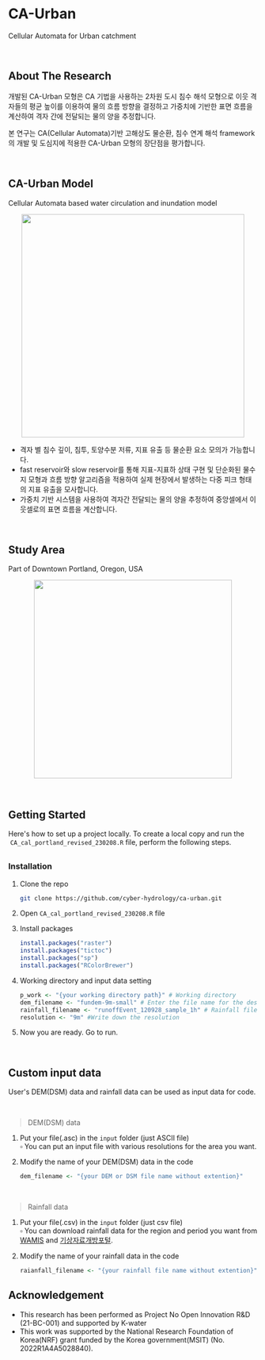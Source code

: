 # CA-Urban

Cellular Automata for Urban catchment

<br>

## About The Research

개발된 CA-Urban 모형은 CA 기법을 사용하는 2차원 도시 침수 해석 모형으로 이웃 격자들의 평균 높이를 이용하여 물의 흐름 방향을 결정하고 가중치에 기반한 표면 흐름을 계산하여 격자 간에 전달되는 물의 양을 추정합니다. 

본 연구는 CA(Cellular Automata)기반 고해상도 물순환, 침수 연계 해석 framework의 개발 및 도심지에 적용한 CA-Urban 모형의 장단점을 평가합니다. 

<br>

## CA-Urban Model 

Cellular Automata based water circulation and inundation model

<p align="center">
    <img src="https://user-images.githubusercontent.com/99592576/217591878-95f0f4d1-6309-4a16-8106-e586bb5ce116.png" width="450px" height="auto"/>
</p>


- 격자 별 침수 깊이, 침투, 토양수분 저류, 지표 유출 등 물순환 요소 모의가 가능합니다.
- fast reservoir와 slow reservoir를 통해 지표-지표하 상태 구현 및 단순화된 물수지 모형과 흐름 방향 알고리즘을 적용하여 실제 현장에서 발생하는 다중 피크 형태의 지표 유출을 모사합니다.
- 가중치 기반 시스템을 사용하여 격자간 전달되는 물의 양을 추정하여 중앙셀에서 이웃셀로의 표면 흐름을 계산합니다.

<br>

## Study Area
Part of  Downtown Portland, Oregon, USA 


<p align="center">
    <img src="https://user-images.githubusercontent.com/99592576/217592909-1be89bb3-dc10-44fb-bc01-48f2a60ba017.png" width="400px" height="auto"/>
</p>
<br>


## Getting Started

Here's how to set up a project locally. 
To create a local copy and run the  `CA_cal_portland_revised_230208.R` file, perform the following steps.

<p style="margin-bottom:30px;"> </p>

### Installation

1. Clone the repo

    ```bash
    git clone https://github.com/cyber-hydrology/ca-urban.git
    ```

2. Open  `CA_cal_portland_revised_230208.R` file

3. Install packages

    ```r
    install.packages("raster")
    install.packages("tictoc")
    install.packages("sp")
    install.packages("RColorBrewer")
    ```
4. Working directory and input data setting
    ```r
    p_work <- "{your working directory path}" # Working directory
    dem_filename <- "fundem-9m-small" # Enter the file name for the desired resolution
    rainfall_filename <- "runoffEvent_120928_sample_1h" # Rainfall file
    resolution <- "9m" #Write down the resolution
    ```

5. Now you are ready. Go to run.


<br>


## **Custom input data**
User's DEM(DSM) data and rainfall data can be used as input data for code.


<br>

> DEM(DSM) data
1. Put your file(.asc) in the `input` folder (just ASCII file)<br>
▫️ You can put an input file with various resolutions for the area you want.

2. Modify the name of your DEM(DSM) data in the code
    ```r
    dem_filename <- "{your DEM or DSM file name without extention}"
    ```


<br>

> Rainfall data
1. Put your file(.csv) in the `input` folder (just csv file) <br>
▫️ You can download rainfall data for the region and period you want from [WAMIS](http://wamis.go.kr/) and [기상자료개방포털](https://data.kma.go.kr/cmmn/main.do).

2. Modify the name of your rainfall data in the code
    ```r
    raianfall_filename <- "{your rainfall file name without extention}"
    ```

<!--<p style="margin-top:10px;">
</p>  -->

<!--  
<p style="margin-top:20px;">
Using function R codes

```r
source('Neighbor_mat_OCC.R');
source('STRG_surflow2.R');
source('Transition_fun2.R')
```
</p>

<br>

## Code description
* 본인의 working directory 설정
```r
setwd('directory path')
```
* Cellular Automata Setting 
-->


## Acknowledgement

* This research has been performed as Project No Open Innovation R&D (21-BC-001) and supported by K-water
* This work was supported by the National Research Foundation of Korea(NRF) grant funded by the Korea government(MSIT) (No. 2022R1A4A5028840). 

<!--<p style="margin-top:10px;">
</p>  -->

<!--  
<p style="margin-top:20px;">
Using function R codes

```r
source('Neighbor_mat_OCC.R');
source('STRG_surflow2.R');
source('Transition_fun2.R')
```
</p>

<br>

## Code description
* 본인의 working directory 설정
```r
setwd('directory path')
```
* Cellular Automata Setting 
-->
